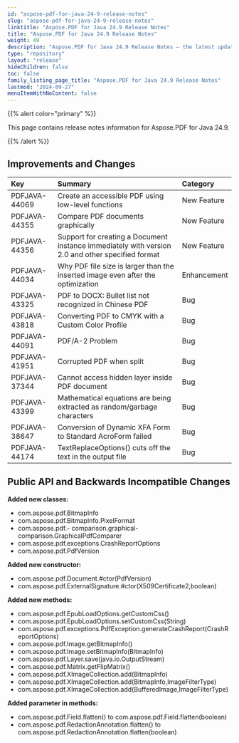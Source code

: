 ```yaml
---
id: "aspose-pdf-for-java-24-9-release-notes"
slug: "aspose-pdf-for-java-24-9-release-notes"
linktitle: "Aspose.PDF for Java 24.9 Release Notes"
title: "Aspose.PDF for Java 24.9 Release Notes"
weight: 49
description: "Aspose.PDF for Java 24.9 Release Notes – the latest updates and fixes."
type: "repository"
layout: "release"
hideChildren: false
toc: false
family_listing_page_title: "Aspose.PDF for Java 24.9 Release Notes"
lastmod: "2024-09-27"
menuItemWithNoContent: false
---
```


{{% alert color="primary" %}}

This page contains release notes information for Aspose.PDF for Java 24.9.

{{% /alert %}}
## **Improvements and Changes**

|**Key**|**Summary**|**Category**|
| :- | :- | :- |
|PDFJAVA-44069|Create an accessible PDF using low-level functions|New Feature|
|PDFJAVA-44355|Compare PDF documents graphically|New Feature|
|PDFJAVA-44356|Support for creating a Document instance immediately with version 2.0 and other specified format|New Feature|
|PDFJAVA-44034|Why PDF file size is larger than the inserted image even after the optimization|Enhancement|
|PDFJAVA-43325|PDF to DOCX: Bullet list not recognized in Chinese PDF|Bug|
|PDFJAVA-43818|Converting PDF to CMYK with a Custom Color Profile|Bug|
|PDFJAVA-44091|PDF/A-2 Problem|Bug|
|PDFJAVA-41951|Corrupted PDF when split|Bug|
|PDFJAVA-37344|Cannot access hidden layer inside PDF document|Bug|
|PDFJAVA-43399|Mathematical equations are being extracted as random/garbage characters|Bug|
|PDFJAVA-38647|Conversion of Dynamic XFA Form to Standard AcroForm failed|Bug|
|PDFJAVA-44174|TextReplaceOptions() cuts off the text in the output file|Bug|


## **Public API and Backwards Incompatible Changes**


**Added new classes:**
- com.aspose.pdf.BitmapInfo
- com.aspose.pdf.BitmapInfo.PixelFormat
- com.aspose.pdf.- comparison.graphical- comparison.GraphicalPdfComparer
- com.aspose.pdf.exceptions.CrashReportOptions
- com.aspose.pdf.PdfVersion


**Added new constructor:**
- com.aspose.pdf.Document.#ctor(PdfVersion)
- com.aspose.pdf.ExternalSignature.#ctor(X509Certificate2,boolean)


**Added new methods:**
- com.aspose.pdf.EpubLoadOptions.getCustomCss()
- com.aspose.pdf.EpubLoadOptions.setCustomCss(String)
- com.aspose.pdf.exceptions.PdfException.generateCrashReport(CrashReportOptions)
- com.aspose.pdf.Image.getBitmapInfo()
- com.aspose.pdf.Image.setBitmapInfo(BitmapInfo)
- com.aspose.pdf.Layer.save(java.io.OutputStream)
- com.aspose.pdf.Matrix.getFlipMatrix()
- com.aspose.pdf.XImageCollection.add(BitmapInfo)
- com.aspose.pdf.XImageCollection.add(BitmapInfo,ImageFilterType)
- com.aspose.pdf.XImageCollection.add(BufferedImage,ImageFilterType)


**Added parameter in methods:**
- com.aspose.pdf.Field.flatten() to com.aspose.pdf.Field.flatten(boolean)
- com.aspose.pdf.RedactionAnnotation.flatten() to com.aspose.pdf.RedactionAnnotation.flatten(boolean)



